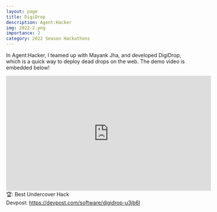 ```yaml
---
layout: page
title: DigiDrop
description: Agent:Hacker
img: 2022-2.png
importance: 2
category: 2022 Season Hackathons
---
```


In Agent:Hacker, I teamed up with Mayank Jha, and developed DigiDrop, which is a quick way to deploy dead drops on the web. The demo video is embedded below!<br>

<iframe width="560" height="315" src="https://www.youtube.com/embed/P78axkuYTlc" title="YouTube video player" frameborder="0" allow="accelerometer; autoplay; clipboard-write; encrypted-media; gyroscope; picture-in-picture" allowfullscreen></iframe>
<br>
🏆: Best Undercover Hack
<br>
<!-- <a href = "https://bleh.neeltron.repl.co/">Live demo</a><br> -->
Devpost: <a href = "https://devpost.com/software/digidrop-u3jb6l">https://devpost.com/software/digidrop-u3jb6l</a>
